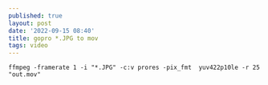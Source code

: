 ```yaml
---
published: true
layout: post
date: '2022-09-15 08:40'
title: gopro *.JPG to mov
tags: video 
---
```


    ffmpeg -framerate 1 -i "*.JPG" -c:v prores -pix_fmt  yuv422p10le -r 25 "out.mov"
